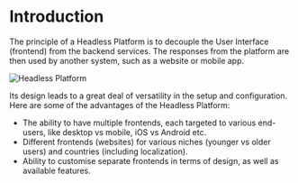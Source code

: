 # Introduction

The principle of a Headless Platform is to decouple the User Interface (frontend) from the backend services.
The responses from the platform are then used by another system, such as a website or mobile app.

![Headless Platform](https://docs.dotkernel.org/img/headless-platform/api-comms4.png)

Its design leads to a great deal of versatility in the setup and configuration.
Here are some of the advantages of the Headless Platform:

- The ability to have multiple frontends, each targeted to various end-users, like desktop vs mobile, iOS vs Android etc. 
- Different frontends (websites) for various niches (younger vs older users) and countries (including localization).
- Ability to customise separate frontends in terms of design, as well as available features.
